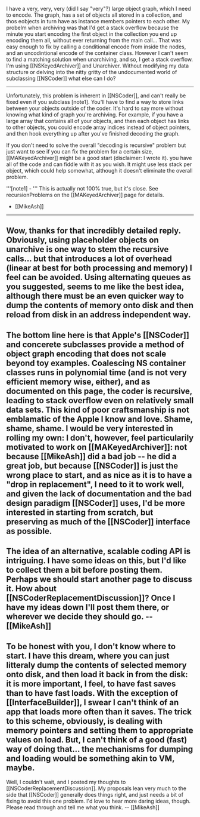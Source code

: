 I have a very, very, very (did I say "very"?) large object graph, which I need to encode.  The graph, has a set of objects all stored in a collection, and thos eobjects in turn have as instance members pointers to each other.  My probelm when archiving was that I'd get a stack overflow because the minute you start encoding the first object in the collection you end up encoding them all, without ever returning from the main call... That was easy enough to fix by calling a conditional encode from inside the nodes, and an uncodintional encode of the container class.  However I can't seem to find a matching solution when unarchiving, and so, I get a stack overflow.  I'm using [[NSKeyedArchiver]] and Unarchiver.  Without modifying my data structure or delving into the nitty gritty of the undocumented world of subclassing [[NSCoder]] what else can I do?

----

Unfortunately, this problem is inherent in [[NSCoder]], and can't really be fixed even if you subclass [note1]. You'll have to find a way to store links between your objects outside of the coder. It's hard to say more without knowing what kind of graph you're archiving. For example, if you have a large array that contains all of your objects, and then each object has links to other objects, you could encode array indices instead of object pointers, and then hook everything up after you've finished decoding the graph.

If you don't need to solve the overall "decoding is recursive" problem but just want to see if you can fix the problem for a certain size, [[MAKeyedArchiver]] might be a good start (disclaimer: I wrote it). you have all of the code and can fiddle with it as you wish. It might use less stack per object, which could help somewhat, although it doesn't eliminate the overall problem.

'''[note1] - ''' This is actually not 100% true, but it's close. See recursionProblems on the [[MAKeyedArchiver]] page for details.

- [[MikeAsh]]

----
Wow, thanks for that incredibly detailed reply.  Obviously, using placeholder objects on unarchive is one way to stem the recursive calls... but that introduces a lot of overhead (linear at best for both processing and memory) I feel can be avoided.  Using alternating queues as you suggested, seems to me like the best idea, although there must be an even quicker way to dump the contents of memory onto disk and then reload from disk in an address independent way.
----
The bottom line here is that Apple's [[NSCoder]] and concerete subclasses provide a method of object graph encoding that does not scale beyond toy examples.  Coalescing NS container classes runs in polynomial time (and is not very efficient memory wise, either), and as documented on this page, the coder is recursive, leading to stack overflow even on relatively small data sets.  This kind of poor craftsmanship is not emblamatic of the Apple I know and love.  Shame, shame, shame.  I would be very interested in rolling my own: I don't, however, feel particularily motivated to work on [[MAKeyedArchiver]]: not because [[MikeAsh]] did a bad job -- he did a great job, but because [[NSCoder]] is just the wrong place to start, and as nice as it is to have a "drop in replacement", I need to it to work well, and given the lack of documentation and the bad design paradigm [[NSCoder]] uses, I'd be more interested in starting from scratch, but preserving as much of the [[NSCoder]] interface as possible.
----
The idea of an alternative, scalable coding API is intriguing. I have some ideas on this, but I'd like to collect them a bit before posting them. Perhaps we should start another page to discuss it. How about [[NSCoderReplacementDiscussion]]? Once I have my ideas down I'll post them there, or wherever we decide they should go. -- [[MikeAsh]]
----
To be honest with you, I don't know where to start.  I have this dream, where you can just litteraly dump the contents of selected memory onto disk, and then load it back in from the disk: it is more important, I feel, to have fast saves than to have fast loads.  With the exception of [[InterfaceBuilder]], I swear I can't think of an app that loads more often than it saves.  The trick to this scheme, obviously, is dealing with memory pointers and setting them to appropriate values on load.  But, I can't think of a good (fast) way of doing that... the mechanisms for dumping and loading would be something akin to VM, maybe.
----
Well, I couldn't wait, and I posted my thoughts to [[NSCoderReplacementDiscussion]]. My proposals lean very much to the side that [[NSCoder]] generally does things right, and just needs a bit of fixing to avoid this one problem. I'd love to hear more daring ideas, though. Please read through and tell me what you think. -- [[MikeAsh]]